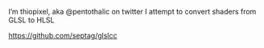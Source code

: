 I’m thiopixel, aka @pentothalic on twitter 
I attempt to convert shaders from GLSL to HLSL

https://github.com/septag/glslcc


